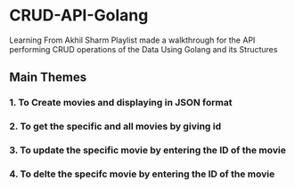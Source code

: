 # CRUD-API-Golang
Learning From Akhil Sharm Playlist made a walkthrough for the API performing CRUD operations of the Data Using Golang and its Structures
## Main Themes 
### 1. To Create movies and displaying in JSON format
### 2. To get the specific and all movies by giving id 
### 3. To update the specific movie by entering the ID of the movie
### 4. To delte the specifc movie by entering the ID of the movie

